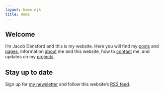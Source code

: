 ```yaml
---
layout: home.njk
title: Home
---
```


<div class="h-card">
  <a class="u-url" href="https://jacobdensford.com/" rel="me"/>
  <a href="https://post.lurk.org/@jacobdensford" rel="me"/>
  <a href="https://github.com/jacobdensford" rel="me"/>
  <a class="u-logo u-photo" href="/images/icon-full.png" rel="me"/>
  <a class="u-email" href="mailto:contact@jacobdensford.com" rel="me"></a>
</div>

<section>

## Welcome

I’m <span class="h-card" class="p-name">Jacob Densford</span> and this is my website. Here you will find my [posts](/posts/) and [pages](/pages/), information [about](/about/) me and this website, how to [contact](/contact/) me, and updates on my [projects](/projects/).

</section>

<section>

## Stay up to date

Sign up for [my newsletter](https://buttondown.email/jacobdensford) and follow this website’s [RSS feed](/feed.xml).

</section>
